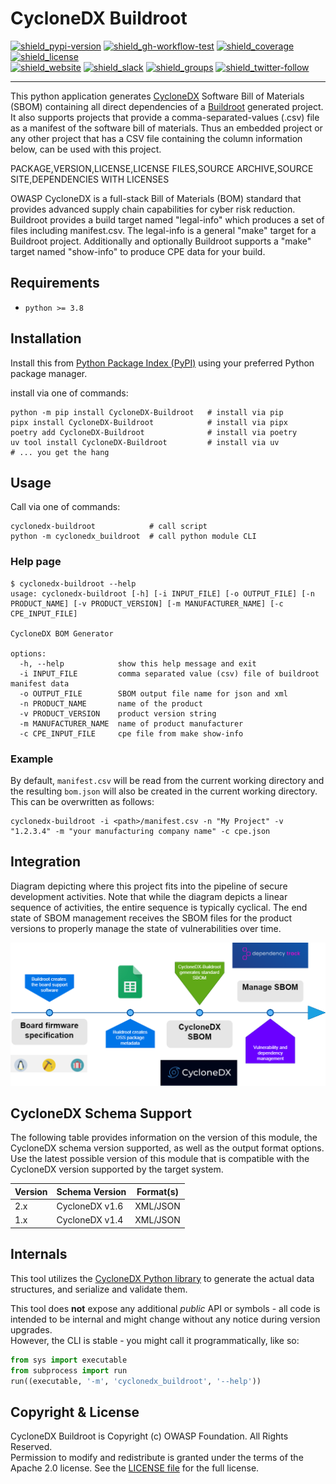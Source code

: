 # CycloneDX Buildroot

[![shield_pypi-version]][link_pypi]
[![shield_gh-workflow-test]][link_gh-workflow-test]
[![shield_coverage]][link_codacy]
[![shield_license]][license_file]  
[![shield_website]][link_website]
[![shield_slack]][link_slack]
[![shield_groups]][link_discussion]
[![shield_twitter-follow]][link_twitter]

----

This python application generates [CycloneDX][CDX_homepage] Software Bill of Materials
(SBOM) containing all direct dependencies of a [Buildroot][Buildroot_homepage] generated project.
It also supports projects that provide a comma-separated-values (.csv) file as a manifest of the software bill of materials.
Thus an embedded project or any other project that has a CSV file containing the column information below, can be used with this project.

  PACKAGE,VERSION,LICENSE,LICENSE FILES,SOURCE ARCHIVE,SOURCE SITE,DEPENDENCIES WITH LICENSES


OWASP CycloneDX is a full-stack Bill of Materials (BOM) standard that provides advanced supply chain capabilities for 
cyber risk reduction.
Buildroot provides a build target named "legal-info" which produces a set of files including manifest.csv. The legal-info
is a general "make" target for a Buildroot project. Additionally and optionally Buildroot supports a "make" target named
"show-info" to produce CPE data for your build.

## Requirements

* `python >= 3.8`

## Installation

Install this from [Python Package Index (PyPI)][link_pypi] using your preferred Python package manager.

install via one of commands:

```shell
python -m pip install CycloneDX-Buildroot   # install via pip
pipx install CycloneDX-Buildroot            # install via pipx
poetry add CycloneDX-Buildroot              # install via poetry
uv tool install CycloneDX-Buildroot         # install via uv
# ... you get the hang
````

## Usage

Call via one of commands:

```shell
cyclonedx-buildroot            # call script
python -m cyclonedx_buildroot  # call python module CLI
```

### Help page

```shellSession
$ cyclonedx-buildroot --help
usage: cyclonedx-buildroot [-h] [-i INPUT_FILE] [-o OUTPUT_FILE] [-n PRODUCT_NAME] [-v PRODUCT_VERSION] [-m MANUFACTURER_NAME] [-c CPE_INPUT_FILE]

CycloneDX BOM Generator

options:
  -h, --help            show this help message and exit
  -i INPUT_FILE         comma separated value (csv) file of buildroot manifest data
  -o OUTPUT_FILE        SBOM output file name for json and xml
  -n PRODUCT_NAME       name of the product
  -v PRODUCT_VERSION    product version string
  -m MANUFACTURER_NAME  name of product manufacturer
  -c CPE_INPUT_FILE     cpe file from make show-info
```

### Example

By default, `manifest.csv` will be read from the current working directory
and the resulting `bom.json` will also be created in the current working directory.  
This can be overwritten as follows:

```shell
cyclonedx-buildroot -i <path>/manifest.csv -n "My Project" -v "1.2.3.4" -m "your manufacturing company name" -c cpe.json
```

## Integration

Diagram depicting where this project fits into the pipeline of secure development activities. Note that while the diagram depicts a linear sequence of
activities, the entire sequence is typically cyclical. The end state of SBOM management receives the SBOM files for the product versions to properly
manage the state of vulnerabilities over time. 

![CycloneDX logo](https://github.com/CycloneDX/cyclonedx-buildroot/blob/main/build-Page-2.drawio.png)

## CycloneDX Schema Support

The following table provides information on the version of this module, the CycloneDX schema version supported, as well as the output format options.
Use the latest possible version of this module that is compatible with the CycloneDX version supported by the target system.

| Version | Schema Version | Format(s) |
|---------|----------------|-----------|
| 2.x     | CycloneDX v1.6 | XML/JSON |
| 1.x     | CycloneDX v1.4 | XML/JSON |

## Internals

This tool utilizes the [CycloneDX Python library][cyclonedx-library] to generate the actual data structures, and serialize and validate them.

This tool does **not** expose any additional _public_ API or symbols - all code is intended to be internal and might change without any notice during version upgrades.  
However, the CLI is stable - you might call it programmatically, like so:
```python
from sys import executable
from subprocess import run
run((executable, '-m', 'cyclonedx_buildroot', '--help'))
```

## Copyright & License

CycloneDX Buildroot is Copyright (c) OWASP Foundation. All Rights Reserved.  
Permission to modify and redistribute is granted under the terms of the Apache 2.0 license. See the [LICENSE file][license_file] for the full license.



[shield_pypi-version]: https://img.shields.io/pypi/v/cyclonedx-buildroot?logo=Python&logoColor=white&label=PyPI "PyPI"
[shield_gh-workflow-test]: https://img.shields.io/github/actions/workflow/status/CycloneDX/cyclonedx-buildroot/python.yml?branch=main&logo=GitHub&logoColor=white "build"
[shield_coverage]: https://img.shields.io/codacy/coverage/40c1cf5710b14d4d81f2b60b3609d998?logo=Codacy&logoColor=white "test coverage"
[shield_license]: https://img.shields.io/github/license/CycloneDX/cyclonedx-buildroot?logo=open%20source%20initiative&logoColor=white "license"
[shield_website]: https://img.shields.io/badge/https://-cyclonedx.org-blue.svg "homepage"
[shield_slack]: https://img.shields.io/badge/slack-join-blue?logo=Slack&logoColor=white "slack join"
[shield_groups]: https://img.shields.io/badge/discussion-groups.io-blue.svg "groups discussion"
[shield_twitter-follow]: https://img.shields.io/badge/Twitter-follow-blue?logo=Twitter&logoColor=white "twitter follow"

[link_pypi]: https://pypi.org/project/cyclonedx-buildroot/
[link_gh-workflow-test]: https://github.com/CycloneDX/cyclonedx-buildroot/actions/workflows/python.yml?query=branch%3Amain
[link_codacy]: https://app.codacy.com/gh/CycloneDX/cyclonedx-buildroot
[link_website]: https://cyclonedx.org/
[link_slack]: https://cyclonedx.org/slack/invite
[link_discussion]: https://groups.io/g/CycloneDX
[link_twitter]: https://twitter.com/CycloneDX_Spec


[CDX_homepage]: https://cyclonedx.org
[Buildroot_homepage]: https://buildroot.org
[cyclonedx-library]: https://pypi.org/project/cyclonedx-python-lib

[license_file]: https://github.com/CycloneDX/cyclonedx-buildroot/blob/main/LICENSE
[contributing_file]: https://github.com/CycloneDX/cyclonedx-buildroot/blob/main/CONTRIBUTING.md

